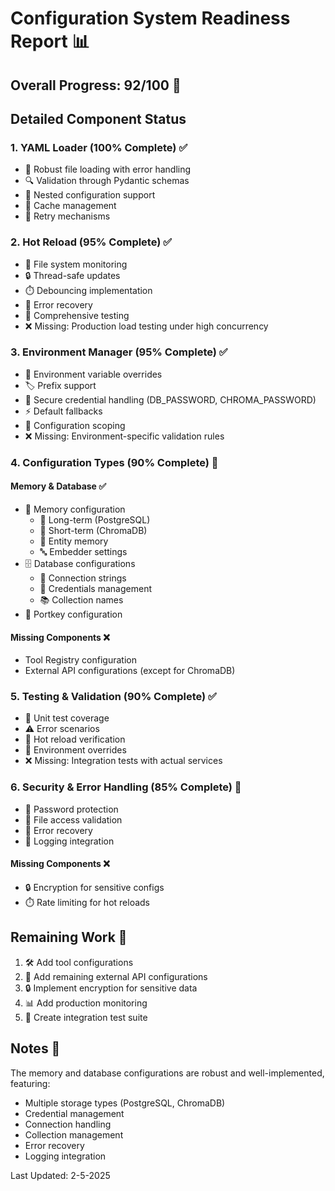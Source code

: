 # Configuration System Readiness Report 📊

## Overall Progress: 92/100 🎯

## Detailed Component Status

### 1. YAML Loader (100% Complete) ✅
- 📝 Robust file loading with error handling
- 🔍 Validation through Pydantic schemas  
- 🌳 Nested configuration support
- 💾 Cache management
- 🔄 Retry mechanisms

### 2. Hot Reload (95% Complete) ✅
- 👀 File system monitoring
- 🔒 Thread-safe updates
- ⏱️ Debouncing implementation
- 🔁 Error recovery
- 🧪 Comprehensive testing
- ❌ Missing: Production load testing under high concurrency

### 3. Environment Manager (95% Complete) ✅
- 🔧 Environment variable overrides
- 🏷️ Prefix support
- 🔐 Secure credential handling (DB_PASSWORD, CHROMA_PASSWORD)
- ⚡ Default fallbacks
- 🎯 Configuration scoping
- ❌ Missing: Environment-specific validation rules

### 4. Configuration Types (90% Complete) 🔄
#### Memory & Database ✅
- 🧠 Memory configuration
  - 💽 Long-term (PostgreSQL)
  - 💨 Short-term (ChromaDB)
  - 👤 Entity memory
  - 🔤 Embedder settings
- 🗄️ Database configurations
  - 🔌 Connection strings
  - 🔑 Credentials management
  - 📚 Collection names
- 🚪 Portkey configuration
#### Missing Components ❌
- Tool Registry configuration
- External API configurations (except for ChromaDB)

### 5. Testing & Validation (90% Complete) ✅
- 🧪 Unit test coverage
- ⚠️ Error scenarios
- 🔄 Hot reload verification
- 🔧 Environment overrides
- ❌ Missing: Integration tests with actual services

### 6. Security & Error Handling (85% Complete) 🔄
- 🔐 Password protection
- 📁 File access validation
- 🔁 Error recovery
- 📝 Logging integration
#### Missing Components ❌
- 🔒 Encryption for sensitive configs
- ⏱️ Rate limiting for hot reloads

## Remaining Work 📝

1. 🛠️ Add tool configurations
2. 🔌 Add remaining external API configurations
3. 🔒 Implement encryption for sensitive data
4. 📊 Add production monitoring
5. 🧪 Create integration test suite

## Notes 📌

The memory and database configurations are robust and well-implemented, featuring:
- Multiple storage types (PostgreSQL, ChromaDB)
- Credential management
- Connection handling
- Collection management
- Error recovery
- Logging integration

Last Updated: 2-5-2025

